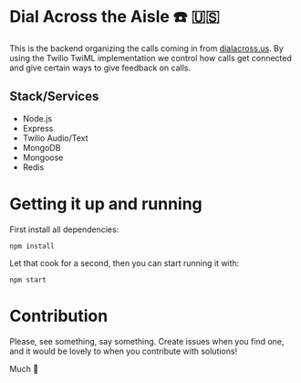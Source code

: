 
# Dial Across the Aisle ☎️ 🇺🇸

This is the backend organizing the calls coming in from [dialacross.us](http://dialacross.us). By using the Twilio TwiML implementation we control how calls get connected and give certain ways to give feedback on calls.

## Stack/Services

- Node.js
- Express
- Twilio Audio/Text
- MongoDB
- Mongoose
- Redis


# Getting it up and running

First install all dependencies:
```
npm install
```

Let that cook for a second, then you can start running it with:
```
npm start
```

# Contribution

Please, see something, say something. Create issues when you find one, and it would be lovely to when you contribute with solutions!

Much 💜
